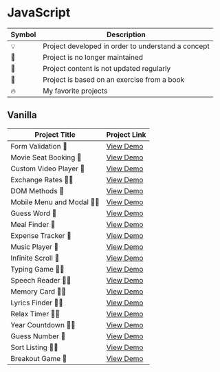 # JavaScript

| Symbol | Description                                        |
| ------ | -------------------------------------------------- |
| 💡     | Project developed in order to understand a concept |
| 📕     | Project is no longer maintained                    |
| 👶     | Project content is not updated regularly           |
| 📝     | Project is based on an exercise from a book        |
| 🔥     | My favorite projects                               |

## Vanilla

| Project Title              | Project Link                                            |
| -------------------------- | ------------------------------------------------------- |
| Form Validation 📝         | [View Demo](https://tpkahlon.github.io/javascript20/1)  |
| Movie Seat Booking 📝      | [View Demo](https://tpkahlon.github.io/javascript20/2)  |
| Custom Video Player 📝     | [View Demo](https://tpkahlon.github.io/javascript20/3)  |
| Exchange Rates 📝🔥        | [View Demo](https://tpkahlon.github.io/javascript20/4)  |
| DOM Methods 📝             | [View Demo](https://tpkahlon.github.io/javascript20/5)  |
| Mobile Menu and Modal 📝🔥 | [View Demo](https://tpkahlon.github.io/javascript20/6)  |
| Guess Word 📝              | [View Demo](https://tpkahlon.github.io/javascript20/7)  |
| Meal Finder 📝             | [View Demo](https://tpkahlon.github.io/javascript20/8)  |
| Expense Tracker 📝         | [View Demo](https://tpkahlon.github.io/javascript20/9)  |
| Music Player 📝            | [View Demo](https://tpkahlon.github.io/javascript20/10) |
| Infinite Scroll 📝         | [View Demo](https://tpkahlon.github.io/javascript20/11) |
| Typing Game 📝🔥           | [View Demo](https://tpkahlon.github.io/javascript20/12) |
| Speech Reader 📝🔥         | [View Demo](https://tpkahlon.github.io/javascript20/13) |
| Memory Card 📝🔥           | [View Demo](https://tpkahlon.github.io/javascript20/14) |
| Lyrics Finder 📝🔥         | [View Demo](https://tpkahlon.github.io/javascript20/15) |
| Relax Timer 📝🔥           | [View Demo](https://tpkahlon.github.io/javascript20/16) |
| Year Countdown 📝🔥        | [View Demo](https://tpkahlon.github.io/javascript20/17) |
| Guess Number 📝            | [View Demo](https://tpkahlon.github.io/javascript20/18) |
| Sort Listing 📝🔥          | [View Demo](https://tpkahlon.github.io/javascript20/19) |
| Breakout Game 📝           | [View Demo](https://tpkahlon.github.io/javascript20/20) |
